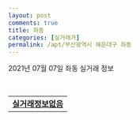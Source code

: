 ```yaml
---
layout: post
comments: true
title: 좌동
categories: [실거래가]
permalink: /apt/부산광역시 해운대구 좌동
---
```


2021년 07월 07일 좌동 실거래 정보

<script type="text/javascript">
  google.charts.load('current', {'packages':['corechart']});
  google.charts.setOnLoadCallback(drawChart);

  function drawChart() {
    var data = google.visualization.arrayToDataTable([['거래일', '매매', '전월세', '전매'], ['20-07', 193, 148, 0], ['20-08', 151, 214, 0], ['20-09', 302, 180, 0], ['20-10', 882, 208, 0], ['20-11', 558, 268, 0], ['20-12', 69, 201, 0], ['21-01', 87, 205, 0], ['21-02', 97, 212, 0], ['21-03', 166, 199, 0], ['21-04', 169, 180, 0], ['21-05', 284, 179, 0], ['21-06', 140, 118, 0], ['21-07', 1, 7, 0]]);

    var options = {
      title: '최근 유형별 거래량 추이',
      legend: { position: 'bottom' }
    };

    var chart = new google.visualization.LineChart(document.getElementById('columnchart_material'));
    chart.draw(data, (options));
  }
</script>

<div id="columnchart_material" style="width: 95%; margin-left: -35px; display: block"></div>
<br>
<table>
  <tr>
    <td colspan="4" style="font-weight: bold;"><a href="https://search.naver.com/search.naver?query=좌동 실거래정보없음">실거래정보없음</a></td>
  </tr>
    
</table>
    
